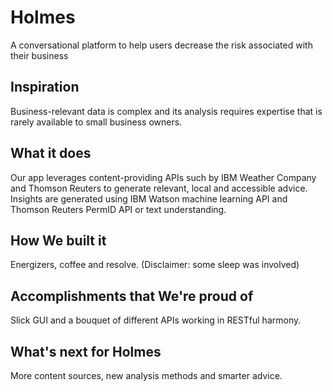 # Holmes

A conversational platform to help users decrease the risk associated with their business

## Inspiration
Business-relevant data is complex and its analysis requires expertise that is rarely available to small business owners.

## What it does
Our app leverages content-providing APIs such by IBM Weather Company and Thomson Reuters to generate relevant, local and accessible advice. Insights are generated using IBM Watson machine learning API and Thomson Reuters PermID API or text understanding.

## How We built it
Energizers, coffee and resolve. (Disclaimer: some sleep was involved)

## Accomplishments that We're proud of
Slick GUI and a bouquet of different APIs working in RESTful harmony.

## What's next for Holmes
More content sources, new analysis methods and smarter advice.
